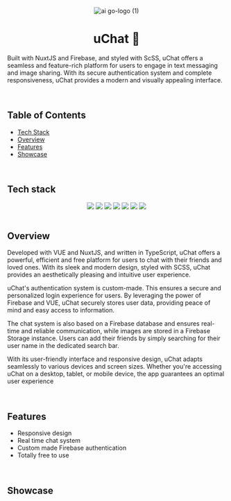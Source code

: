 <div align="center">
  <img alt="ai go-logo (1)" src="https://github.com/salvatorequagliariello/uchat-app/assets/109867120/7a9e4ab5-73b8-4002-bd46-682a1d7f3141"> 
</div>
<h1 align="center">
  uChat 💬
</h1>

Built with NuxtJS and Firebase, and styled with ScSS, uChat offers a seamless and feature-rich platform for users to engage in text messaging and image sharing. With its secure authentication system and complete responsiveness, uChat provides a modern and visually appealing interface.

<br>

## Table of Contents  
-  [Tech Stack](https://github.com/salvatorequagliariello/uchat-app/blob/main/README.md#tech-stack)
-  [Overview](https://github.com/salvatorequagliariello/uchat-app/blob/main/README.md#overview)
-  [Features](https://github.com/salvatorequagliariello/uchat-app/blob/main/README.md#overview)
-  [Showcase](https://github.com/salvatorequagliariello/uchat-app/blob/main/README.md#showcase)

<br>

## Tech stack
<div align="center"> 
  <img src="https://img.shields.io/badge/TypeScript-007ACC?style=for-the-badge&logo=typescript&logoColor=white">
  <img src="https://img.shields.io/badge/Vue%20js-35495E?style=for-the-badge&logo=vuedotjs&logoColor=4FC08D"> 
  <img src="https://img.shields.io/badge/nuxt%20js-00C58E?style=for-the-badge&logo=nuxtdotjs&logoColor=white">
  <img src="https://img.shields.io/badge/Sass-CC6699?style=for-the-badge&logo=sass&logoColor=white">
  <img src="https://img.shields.io/badge/firebase-ffca28?style=for-the-badge&logo=firebase&logoColor=black">
  <img src="https://img.shields.io/badge/Vercel-000000?style=for-the-badge&logo=vercel&logoColor=white">
  <img src="https://img.shields.io/badge/VSCode-0078D4?style=for-the-badge&logo=visual%20studio%20code&logoColor=white">
</div>
<br>

## Overview
Developed with VUE and NuxtJS, and written in TypeScript, uChat offers a powerful, efficient and free platform for users to chat with their friends and loved ones. With its sleek and modern design, styled with SCSS, uChat provides an aesthetically pleasing and intuitive user experience. 

uChat's authentication system is custom-made. This ensures a secure and personalized login experience for users. By leveraging the power of Firebase and VUE, uChat securely stores user data, providing peace of mind and easy access to information. 

The chat system is also based on a Firebase database and ensures real-time and reliable communication, while images are stored in a Firebase Storage instance. Users can add their friends by simply searching for their user name in the dedicated search bar.

With its user-friendly interface and responsive design, uChat adapts seamlessly to various devices and screen sizes. Whether you're accessing uChat on a desktop, tablet, or mobile device, the app guarantees an optimal user experience

<br>

## Features
- Responsive design
- Real time chat system
- Custom made Firebase authentication
- Totally free to use

<br>

## Showcase

